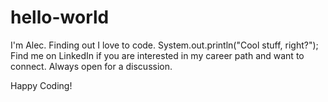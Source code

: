# hello-world
I'm Alec.  Finding out I love to code.  System.out.println("Cool stuff, right?");
Find me on LinkedIn if you are interested in my career path and want to connect.  Always open for a discussion.

Happy Coding!
